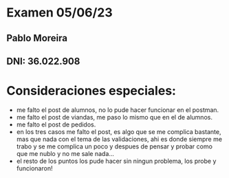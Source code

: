 # Examen 05/06/23
## Pablo Moreira
## DNI: 36.022.908
# Consideraciones especiales:

* me falto el post de alumnos, no lo pude hacer funcionar en el postman.
* me falto el post de viandas, me paso lo mismo que en el de alumnos.
* me falto el post de pedidos.
* en los tres casos me falto el post, es algo que se me complica bastante, mas que nada con el tema de las validaciones, ahi es donde siempre me trabo y se me complica un poco y despues de pensar y probar como que me nublo y no me sale nada...
* el resto de los puntos los pude hacer sin ningun problema, los probe y funcionaron!